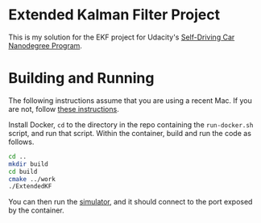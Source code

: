 # Extended Kalman Filter Project

This is my solution for the EKF project for Udacity's
[Self-Driving Car Nanodegree Program](https://www.udacity.com/drive).

# Building and Running

The following instructions assume that you are using a recent Mac. If you are
not, follow [these instructions](https://www.apple.com/shop/buy-mac/macbook-pro).

Install Docker, `cd` to the directory in the repo containing the `run-docker.sh`
script, and run that script. Within the container, build and run the code as follows.

```bash
cd ..
mkdir build
cd build
cmake ../work
./ExtendedKF
```

You can then run the [simulator](https://github.com/udacity/self-driving-car-sim/releases/),
and it should connect to the port exposed by the container.
